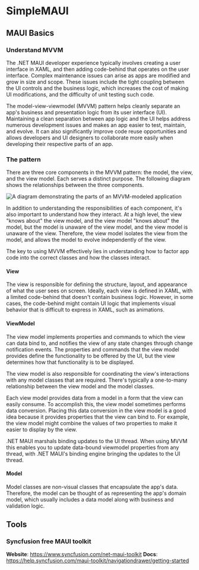 # SimpleMAUI

## MAUI Basics

### Understand MVVM

The .NET MAUI developer experience typically involves creating a user interface in XAML, and then adding code-behind that operates on the user interface. Complex maintenance issues can arise as apps are modified and grow in size and scope. These issues include the tight coupling between the UI controls and the business logic, which increases the cost of making UI modifications, and the difficulty of unit testing such code.

The model-view-viewmodel (MVVM) pattern helps cleanly separate an app's business and presentation logic from its user interface (UI). Maintaining a clean separation between app logic and the UI helps address numerous development issues and makes an app easier to test, maintain, and evolve. It can also significantly improve code reuse opportunities and allows developers and UI designers to collaborate more easily when developing their respective parts of an app.

### The pattern

There are three core components in the MVVM pattern: the model, the view, and the view model. Each serves a distinct purpose. The following diagram shows the relationships between the three components.

![A diagram demonstrating the parts of an MVVM-modeled application](https://learn.microsoft.com/en-us/dotnet/maui/tutorials/media/notes-mvvm/mvvm/mvvm-pattern.png?view=net-maui-9.0)

In addition to understanding the responsibilities of each component, it's also important to understand how they interact. At a high level, the view "knows about" the view model, and the view model "knows about" the model, but the model is unaware of the view model, and the view model is unaware of the view. Therefore, the view model isolates the view from the model, and allows the model to evolve independently of the view.

The key to using MVVM effectively lies in understanding how to factor app code into the correct classes and how the classes interact.

#### View

The view is responsible for defining the structure, layout, and appearance of what the user sees on screen. Ideally, each view is defined in XAML, with a limited code-behind that doesn't contain business logic. However, in some cases, the code-behind might contain UI logic that implements visual behavior that is difficult to express in XAML, such as animations.

#### ViewModel

The view model implements properties and commands to which the view can data bind to, and notifies the view of any state changes through change notification events. The properties and commands that the view model provides define the functionality to be offered by the UI, but the view determines how that functionality is to be displayed.

The view model is also responsible for coordinating the view's interactions with any model classes that are required. There's typically a one-to-many relationship between the view model and the model classes.

Each view model provides data from a model in a form that the view can easily consume. To accomplish this, the view model sometimes performs data conversion. Placing this data conversion in the view model is a good idea because it provides properties that the view can bind to. For example, the view model might combine the values of two properties to make it easier to display by the view.

.NET MAUI marshals binding updates to the UI thread. When using MVVM this enables you to update data-bound viewmodel properties from any thread, with .NET MAUI's binding engine bringing the updates to the UI thread.

#### Model

Model classes are non-visual classes that encapsulate the app's data. Therefore, the model can be thought of as representing the app's domain model, which usually includes a data model along with business and validation logic.

## Tools

### Syncfusion free MAUI toolkit

**Website**: https://www.syncfusion.com/net-maui-toolkit
**Docs**: https://help.syncfusion.com/maui-toolkit/navigationdrawer/getting-started
